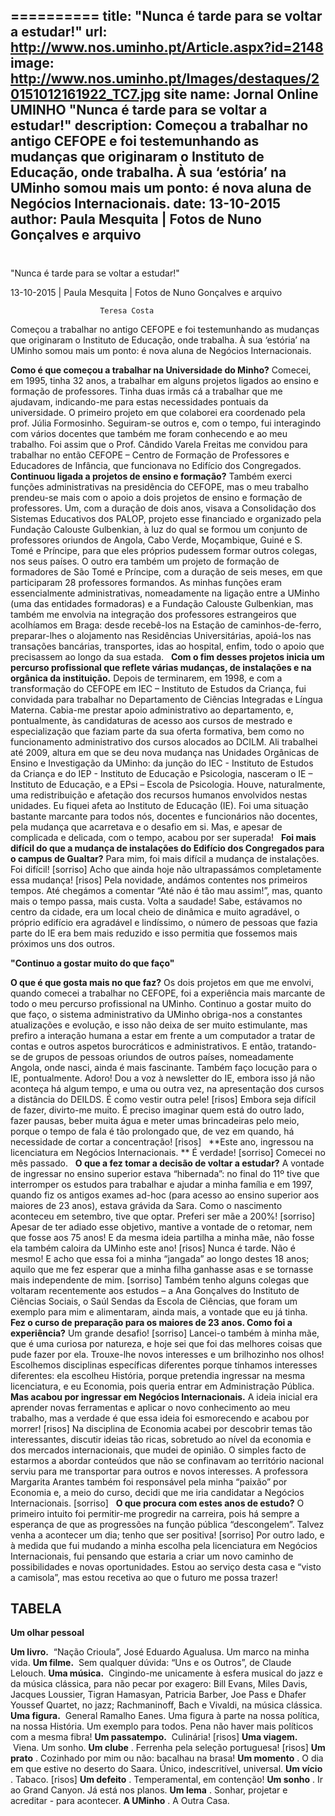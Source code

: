 ==========
 title: "Nunca é tarde para se voltar a estudar!"
url: http://www.nos.uminho.pt/Article.aspx?id=2148
image: http://www.nos.uminho.pt/Images/destaques/20151012161922_TC7.jpg
site name: Jornal Online UMINHO "Nunca é tarde para se voltar a estudar!"
description: Começou a trabalhar no antigo CEFOPE e foi testemunhando as mudanças que originaram o Instituto de Educação, onde trabalha. À sua ‘estória’ na UMinho somou mais um ponto: é nova aluna de Negócios Internacionais.
date: 13-10-2015
author: Paula Mesquita | Fotos de Nuno Gonçalves e arquivo
 --- 
# 

"Nunca é tarde para se voltar a estudar!"

13-10-2015 | Paula Mesquita | Fotos de Nuno Gonçalves e arquivo

                        Teresa Costa

Começou a trabalhar no antigo CEFOPE e foi testemunhando as mudanças que originaram o Instituto de Educação, onde trabalha. À sua ‘estória’ na UMinho somou mais um ponto: é nova aluna de Negócios Internacionais.

**Como é que começou a trabalhar na Universidade do Minho?** 
	Comecei, em 1995, tinha 32 anos, a trabalhar em alguns projetos ligados ao ensino e formação de professores. Tinha duas irmãs cá a trabalhar que me ajudavam, indicando-me para estas necessidades pontuais da universidade. O primeiro projeto em que colaborei era coordenado pela prof. Júlia Formosinho. Seguiram-se outros e, com o tempo, fui interagindo com vários docentes que também me foram conhecendo e ao meu trabalho. Foi assim que o Prof. Cândido Varela Freitas me convidou para trabalhar no então CEFOPE – Centro de Formação de Professores e Educadores de Infância, que funcionava no Edifício dos Congregados.
	 
**Continuou ligada a projetos de ensino e formação?** 
	Também exerci funções administrativas na presidência do CEFOPE, mas o meu trabalho prendeu-se mais com o apoio a dois projetos de ensino e formação de professores. Um, com a duração de dois anos, visava a Consolidação dos Sistemas Educativos dos PALOP, projeto esse financiado e organizado pela Fundação Calouste Gulbenkian, à luz do qual se formou um conjunto de professores oriundos de Angola, Cabo Verde, Moçambique, Guiné e S. Tomé e Príncipe, para que eles próprios pudessem formar outros colegas, nos seus países. O outro era também um projeto de formação de formadores de São Tomé e Príncipe, com a duração de seis meses, em que participaram 28 professores formandos. As minhas funções eram essencialmente administrativas, nomeadamente na ligação entre a UMinho (uma das entidades formadoras) e a Fundação Calouste Gulbenkian, mas também me envolvia na integração dos professores estrangeiros que acolhíamos em Braga: desde recebê-los na Estação de caminhos-de-ferro, preparar-lhes o alojamento nas Residências Universitárias, apoiá-los nas transações bancárias, transportes, idas ao hospital, enfim, todo o apoio que precisassem ao longo da sua estada.
	 
**Com o fim desses projetos inicia um percurso profissional que reflete várias mudanças, de instalações e na orgânica da instituição.** 
	Depois de terminarem, em 1998, e com a transformação do CEFOPE em IEC – Instituto de Estudos da Criança, fui convidada para trabalhar no Departamento de Ciências Integradas e Língua Materna. Cabia-me prestar apoio administrativo ao departamento, e, pontualmente, às candidaturas de acesso aos cursos de mestrado e especialização que faziam parte da sua oferta formativa, bem como no funcionamento administrativo dos cursos alocados ao DCILM. Ali trabalhei até 2009, altura em que se deu nova mudança nas Unidades Orgânicas de Ensino e Investigação da UMinho: da junção do IEC - Instituto de Estudos da Criança e do IEP - Instituto de Educação e Psicologia, nasceram o IE – Instituto de Educação, e a EPsi – Escola de Psicologia. Houve, naturalmente, uma redistribuição e afetação dos recursos humanos envolvidos nestas unidades. Eu fiquei afeta ao Instituto de Educação (IE). Foi uma situação bastante marcante para todos nós, docentes e funcionários não docentes, pela mudança que acarretava e o desafio em si. Mas, e apesar de complicada e delicada, com o tempo, acabou por ser superada!
	 
**Foi mais difícil do que a mudança de instalações do Edifício dos Congregados para o campus de Gualtar?** 
	Para mim, foi mais difícil a mudança de instalações. Foi difícil! [sorriso] Acho que ainda hoje não ultrapassámos completamente essa mudança! [risos] Pela novidade, andámos contentes nos primeiros tempos. Até chegámos a comentar “Até não é tão mau assim!”, mas, quanto mais o tempo passa, mais custa. Volta a saudade! Sabe, estávamos no centro da cidade, era um local cheio de dinâmica e muito agradável, o próprio edifício era agradável e lindíssimo, o número de pessoas que fazia parte do IE era bem mais reduzido e isso permitia que fossemos mais próximos uns dos outros.
	 

**"Continuo a gostar muito do que faço"** 

**O que é que gosta mais no que faz?** 
	Os dois projetos em que me envolvi, quando comecei a trabalhar no CEFOPE, foi a experiência mais marcante de todo o meu percurso profissional na UMinho. Continuo a gostar muito do que faço, o sistema administrativo da UMinho obriga-nos a constantes atualizações e evolução, e isso não deixa de ser muito estimulante, mas prefiro a interação humana a estar em frente a um computador a tratar de contas e outros aspetos burocráticos e administrativos. E então, tratando-se de grupos de pessoas oriundos de outros países, nomeadamente Angola, onde nasci, ainda é mais fascinante. Também faço locução para o IE, pontualmente. Adoro! Dou a voz à newsletter do IE, embora isso já não aconteça há algum tempo, e uma ou outra vez, na apresentação dos cursos a distância do DEILDS. É como vestir outra pele! [risos] Embora seja difícil de fazer, divirto-me muito. É preciso imaginar quem está do outro lado, fazer pausas, beber muita água e meter umas brincadeiras pelo meio, porque o tempo de fala é tão prolongado que, de vez em quando, há necessidade de cortar a concentração! [risos]
	 
**Este ano, ingressou na licenciatura em Negócios Internacionais. ** 
	É verdade! [sorriso] Comecei no mês passado.
	 
**O que a fez tomar a decisão de voltar a estudar?** 
	A vontade de ingressar no ensino superior estava “hibernada”: no final do 11º tive que interromper os estudos para trabalhar e ajudar a minha família e em 1997, quando fiz os antigos exames ad-hoc (para acesso ao ensino superior aos maiores de 23 anos), estava grávida da Sara. Como o nascimento aconteceu em setembro, tive que optar. Preferi ser mãe a 200%! [sorriso] Apesar de ter adiado esse objetivo, mantive a vontade de o retomar, nem que fosse aos 75 anos! E da mesma ideia partilha a minha mãe, não fosse ela também caloira da UMinho este ano! [risos] Nunca é tarde. Não é mesmo! E acho que essa foi a minha “jangada” ao longo destes 18 anos; aquilo que me fez esperar que a minha filha ganhasse asas e se tornasse mais independente de mim. [sorriso] Também tenho alguns colegas que voltaram recentemente aos estudos – a Ana Gonçalves do Instituto de Ciências Sociais, o Saúl Sendas da Escola de Ciências, que foram um exemplo para mim e alimentaram, ainda mais, a vontade que eu já tinha.
	 
**Fez o curso de preparação para os maiores de 23 anos. Como foi a experiência?** 
	Um grande desafio! [sorriso] Lancei-o também à minha mãe, que é uma curiosa por natureza, e hoje sei que foi das melhores coisas que pude fazer por ela. Trouxe-lhe novos interesses e um brilhozinho nos olhos! Escolhemos disciplinas específicas diferentes porque tínhamos interesses diferentes: ela escolheu História, porque pretendia ingressar na mesma licenciatura, e eu Economia, pois queria entrar em Administração Pública.
	 
**Mas acabou por ingressar em Negócios Internacionais.** 
	A ideia inicial era aprender novas ferramentas e aplicar o novo conhecimento ao meu trabalho, mas a verdade é que essa ideia foi esmorecendo e acabou por morrer! [risos] Na disciplina de Economia acabei por descobrir temas tão interessantes, discutir ideias tão ricas, sobretudo ao nível da economia e dos mercados internacionais, que mudei de opinião. O simples facto de estarmos a abordar conteúdos que não se confinavam ao território nacional serviu para me transportar para outros e novos interesses. A professora Margarita Arantes também foi responsável pela minha “paixão” por Economia e, a meio do curso, decidi que me iria candidatar a Negócios Internacionais. [sorriso]
	 
**O que procura com estes anos de estudo?** 
	O primeiro intuito foi permitir-me progredir na carreira, pois há sempre a esperança de que as progressões na função pública “descongelem”. Talvez venha a acontecer um dia; tenho que ser positiva! [sorriso] Por outro lado, e à medida que fui mudando a minha escolha pela licenciatura em Negócios Internacionais, fui pensando que estaria a criar um novo caminho de possibilidades e novas oportunidades. Estou ao serviço desta casa e “visto a camisola”, mas estou recetiva ao que o futuro me possa trazer!
	 

## TABELA

**Um olhar pessoal** 

**Um livro.**  “Nação Crioula”, José Eduardo Agualusa. Um marco na minha vida.
**Um filme.**  Sem qualquer dúvida: “Uns e os Outros”, de Claude Lelouch.
**Uma música.**  Cingindo-me unicamente à esfera musical do jazz e da música clássica, para não pecar por exagero: Bill Evans, Miles Davis, Jacques Loussier, Tigran Hamasyan, Patricia Barber, Joe Pass e Dhafer Youssef Quartet, no jazz; Rachmaninoff, Bach e Vivaldi, na música clássica.
**Uma figura.**  General Ramalho Eanes. Uma figura à parte na nossa política, na nossa História. Um exemplo para todos. Pena não haver mais políticos com a mesma fibra!
**Um passatempo.**  Culinária! [risos]
**Uma viagem.**  Viena. Um sonho.
**Um clube** . Ferrenha pela seleção portuguesa! [risos]
**Um prato** . Cozinhado por mim ou não: bacalhau na brasa!
**Um momento** . O dia em que estive no deserto do Saara. Único, indescritível, universal.
**Um vício** . Tabaco. [risos]
**Um defeito** . Temperamental, em contenção!
**Um sonho** . Ir ao Grand Canyon. Já está nos planos.
**Um lema** . Sonhar, projetar e acreditar - para acontecer.
**A UMinho** . A Outra Casa.
						 


